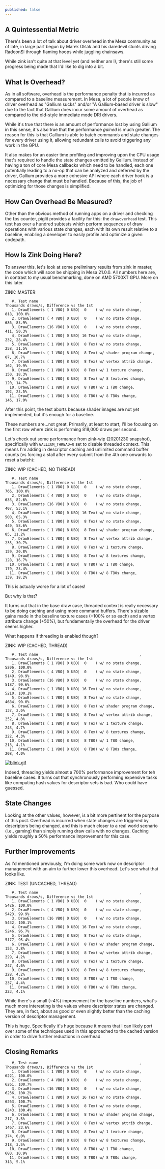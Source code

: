 ```yaml
---
published: false
---
```

## A Quintessential Metric

There's been a lot of talk about driver overhead in the Mesa community as of late, in large part begun by Marek Olšák and his daredevil stunts driving RadeonSI through flaming hoops while juggling chainsaws.

While zink isn't quite at that level yet (and neither am I), there's still some progress being made that I'd like to dig into a bit.

## What Is Overhead?
As in all software, overhead is the performance penalty that is incurred as compared to a baseline measurement. In Mesa, a lot of people know of driver overhead as "Gallium sucks" and/or "A Gallium-based driver is slow" due to the fact that Gallium does incur some amount of overhead as compared to the old-style immediate mode DRI drivers.

While it's true that there is an amount of performance lost by using Gallium in this sense, it's also true that the performance _gained_ is much greater. The reason for this is that Gallium is able to batch commands and state changes for every driver using it, allowing redundant calls to avoid triggering any work in the GPU.

It also makes for an easier time profiling and improving upon the CPU usage that's required to handle the state changes emitted by Gallium. Instead of having a ton of core Mesa callbacks which need to be handled, each one potentially leading to a no-op that can be analyzed and deferred by the driver, Gallium provides a more cohesive API where each driver hook is a necessary change that must be handled. Because of this, the job of optimizing for those changes is simplified.

## How Can Overhead Be Measured?
Other than the obvious method of running apps on a driver and checking the fps counter, piglit provides a facility for this: the `drawoverhead` test. This test has over a hundred subtests which perform sequences of draw operations with various state changes, each with its own result relative to a baseline, enabling a developer to easily profile and optimize a given codepath.

## How Is Zink Doing Here?
To answer this, let's look at some preliminary results from zink in master, the code which will soon be shipping in Mesa 21.0.0. All numbers here are, in contrast to my usual benchmarking, done on AMD 5700XT GPU. More on this later.

ZINK: MASTER
```
   #, Test name                                              ,    Thousands draws/s, Difference vs the 1st
   1, DrawElements ( 1 VBO| 0 UBO|  0    ) w/ no state change,                  818, 100.0%
   2, DrawElements ( 4 VBO| 0 UBO|  0    ) w/ no state change,                  686, 83.9%
   3, DrawElements (16 VBO| 0 UBO|  0    ) w/ no state change,                  411, 50.3%
   4, DrawElements ( 1 VBO| 0 UBO| 16 Tex) w/ no state change,                  232, 28.4%
   5, DrawElements ( 1 VBO| 8 UBO|  8 Tex) w/ no state change,                  258, 31.5%
   6, DrawElements ( 1 VBO| 8 UBO|  8 Tex) w/ shader program change,             87, 10.7%
   7, DrawElements ( 1 VBO| 8 UBO|  8 Tex) w/ vertex attrib change,             162, 19.9%
   8, DrawElements ( 1 VBO| 8 UBO|  8 Tex) w/ 1 texture change,                 150, 18.3%
   9, DrawElements ( 1 VBO| 8 UBO|  8 Tex) w/ 8 textures change,                120, 14.7%
  10, DrawElements ( 1 VBO| 8 UBO|  8 TBO) w/ 1 TBO change,                     192, 23.5%
  11, DrawElements ( 1 VBO| 8 UBO|  8 TBO) w/ 8 TBOs change,                    146, 17.9%
```

After this point, the test aborts because shader images are not yet implemented, but it's enough for a baseline.

These numbers are...not great. Primarily, at least to start, I'll be focusing on the first row where zink is performing 818,000 draws per second.

Let's check out some performance from zink-wip (20201230 snapshot), specifically with `GALLIUM_THREAD=0` set to disable threaded context. This means I'm adding in descriptor caching and unlimited command buffer counts (vs forcing a stall after every submit from the 4th one onwards to reset a batch):

ZINK: WIP (CACHED, NO THREAD)
```
   #, Test name                                              ,    Thousands draws/s, Difference vs the 1st
   1, DrawElements ( 1 VBO| 0 UBO|  0    ) w/ no state change,                  766, 100.0%
   2, DrawElements ( 4 VBO| 0 UBO|  0    ) w/ no state change,                  633, 82.6%
   3, DrawElements (16 VBO| 0 UBO|  0    ) w/ no state change,                  407, 53.1%
   4, DrawElements ( 1 VBO| 0 UBO| 16 Tex) w/ no state change,                  500, 65.3%
   5, DrawElements ( 1 VBO| 8 UBO|  8 Tex) w/ no state change,                  449, 58.6%
   6, DrawElements ( 1 VBO| 8 UBO|  8 Tex) w/ shader program change,             85, 11.2%
   7, DrawElements ( 1 VBO| 8 UBO|  8 Tex) w/ vertex attrib change,             235, 30.7%
   8, DrawElements ( 1 VBO| 8 UBO|  8 Tex) w/ 1 texture change,                 159, 20.8%
   9, DrawElements ( 1 VBO| 8 UBO|  8 Tex) w/ 8 textures change,                128, 16.7%
  10, DrawElements ( 1 VBO| 8 UBO|  8 TBO) w/ 1 TBO change,                     179, 23.4%
  11, DrawElements ( 1 VBO| 8 UBO|  8 TBO) w/ 8 TBOs change,                    139, 18.2%
```

This is actually worse for a lot of cases!

But why is that?

It turns out that in the base draw case, threaded context is really necessary to be doing caching and using more command buffers. There's sizable gains made in the baseline texture cases (+100% or so each) and a vertex attribute change (+50%), but fundamentally the overhead for the driver seems higher.

What happens if threading is enabled though?

ZINK: WIP (CACHED, THREAD)
```
   #, Test name                                              ,    Thousands draws/s, Difference vs the 1st
   1, DrawElements ( 1 VBO| 0 UBO|  0    ) w/ no state change,                 5206, 100.0%
   2, DrawElements ( 4 VBO| 0 UBO|  0    ) w/ no state change,                 5149, 98.9%
   3, DrawElements (16 VBO| 0 UBO|  0    ) w/ no state change,                 5187, 99.6%
   4, DrawElements ( 1 VBO| 0 UBO| 16 Tex) w/ no state change,                 5210, 100.1%
   5, DrawElements ( 1 VBO| 8 UBO|  8 Tex) w/ no state change,                 4684, 90.0%
   6, DrawElements ( 1 VBO| 8 UBO|  8 Tex) w/ shader program change,            137, 2.6%
   7, DrawElements ( 1 VBO| 8 UBO|  8 Tex) w/ vertex attrib change,             252, 4.8%
   8, DrawElements ( 1 VBO| 8 UBO|  8 Tex) w/ 1 texture change,                 243, 4.7%
   9, DrawElements ( 1 VBO| 8 UBO|  8 Tex) w/ 8 textures change,                222, 4.3%
  10, DrawElements ( 1 VBO| 8 UBO|  8 TBO) w/ 1 TBO change,                     213, 4.1%
  11, DrawElements ( 1 VBO| 8 UBO|  8 TBO) w/ 8 TBOs change,                    208, 4.0%
```

[![blink.gif](https://media0.giphy.com/media/RILsqUte1MME7TzQJ9/giphy.gif)](https://media0.giphy.com/media/RILsqUte1MME7TzQJ9/giphy.gif)

Indeed, threading yields almost a 700% performance improvement for teh baseline cases. It turns out that synchronously performing expensive tasks like computing hash values for descriptor sets is bad. Who could have guessed.

## State Changes
Looking at the other values, however, is a bit more pertinent for the purpose of this post. Overhead is incurred when state changes are triggered by descriptors being changed, and this is much closer to a real world scenario (i.e., gaming) than simply running draw calls with no changes. Caching yields roughly a 50% performance improvement for this case.

## Further Improvements
As I'd mentioned previously, I'm doing some work now on descriptor management with an aim to further lower this overhead. Let's see what that looks like.

ZINK: TEST (UNCACHED, THREAD)
```
   #, Test name                                              ,    Thousands draws/s, Difference vs the 1st
   1, DrawElements ( 1 VBO| 0 UBO|  0    ) w/ no state change,                 5426, 100.0%
   2, DrawElements ( 4 VBO| 0 UBO|  0    ) w/ no state change,                 5423, 99.9%
   3, DrawElements (16 VBO| 0 UBO|  0    ) w/ no state change,                 5432, 100.1%
   4, DrawElements ( 1 VBO| 0 UBO| 16 Tex) w/ no state change,                 5246, 96.7%
   5, DrawElements ( 1 VBO| 8 UBO|  8 Tex) w/ no state change,                 5177, 95.4%
   6, DrawElements ( 1 VBO| 8 UBO|  8 Tex) w/ shader program change,            153, 2.8%
   7, DrawElements ( 1 VBO| 8 UBO|  8 Tex) w/ vertex attrib change,             229, 4.2%
   8, DrawElements ( 1 VBO| 8 UBO|  8 Tex) w/ 1 texture change,                 247, 4.6%
   9, DrawElements ( 1 VBO| 8 UBO|  8 Tex) w/ 8 textures change,                228, 4.2%
  10, DrawElements ( 1 VBO| 8 UBO|  8 TBO) w/ 1 TBO change,                     237, 4.4%
  11, DrawElements ( 1 VBO| 8 UBO|  8 TBO) w/ 8 TBOs change,                    223, 4.1%
```

While there's a small (~4%) improvement for the baseline numbers, what's much more interesting is the values where descriptor states are changed. They are, in fact, about as good or even slightly better than the caching version of descriptor management.

This is huge. Specifically it's huge because it means that I can likely port over some of the techniques used in this approached to the cached version in order to drive further reductions in overhead.

## Closing Remarks
```
   #, Test name                                              ,    Thousands draws/s, Difference vs the 1st
   1, DrawElements ( 1 VBO| 0 UBO|  0    ) w/ no state change,                 6221, 100.0%
   2, DrawElements ( 4 VBO| 0 UBO|  0    ) w/ no state change,                 6261, 100.7%
   3, DrawElements (16 VBO| 0 UBO|  0    ) w/ no state change,                 6236, 100.2%
   4, DrawElements ( 1 VBO| 0 UBO| 16 Tex) w/ no state change,                 6263, 100.7%
   5, DrawElements ( 1 VBO| 8 UBO|  8 Tex) w/ no state change,                 6243, 100.4%
   6, DrawElements ( 1 VBO| 8 UBO|  8 Tex) w/ shader program change,            217, 3.5%
   7, DrawElements ( 1 VBO| 8 UBO|  8 Tex) w/ vertex attrib change,            1467, 23.6%
   8, DrawElements ( 1 VBO| 8 UBO|  8 Tex) w/ 1 texture change,                 374, 6.0%
   9, DrawElements ( 1 VBO| 8 UBO|  8 Tex) w/ 8 textures change,                218, 3.5%
  10, DrawElements ( 1 VBO| 8 UBO|  8 TBO) w/ 1 TBO change,                     680, 10.9%
  11, DrawElements ( 1 VBO| 8 UBO|  8 TBO) w/ 8 TBOs change,                    318, 5.1%
```